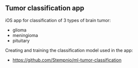 ## Tumor classification app

iOS app for classification of 3 types of brain tumor:
* glioma
* meningioma
* pituitary

Creating and training the classification model used in the app:
* https://github.com/Stempnio/ml-tumor-classification
